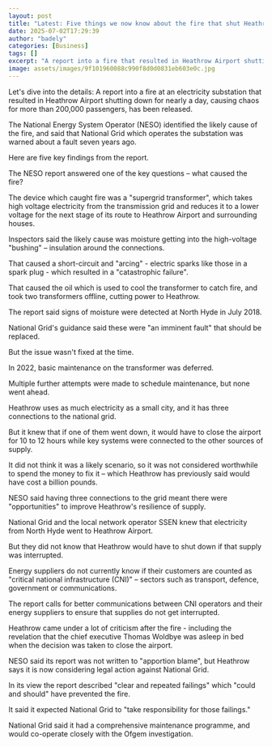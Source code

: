 ```yaml
---
layout: post
title: "Latest: Five things we now know about the fire that shut Heathrow down"
date: 2025-07-02T17:29:39
author: "badely"
categories: [Business]
tags: []
excerpt: "A report into a fire that resulted in Heathrow Airport shutting down for nearly a day has been released - what are the key findings?"
image: assets/images/9f101960088c990f8d0d0831eb603e0c.jpg
---
```


Let's dive into the details: A report into a fire at an electricity substation that resulted in Heathrow Airport shutting down for nearly a day, causing chaos for more than 200,000 passengers, has been released.

The National Energy System Operator (NESO) identified the likely cause of the fire, and said that National Grid which operates the substation was warned about a fault seven years ago. 

Here are five key findings from the report.

The NESO report answered one of the key questions – what caused the fire?

The device which caught fire was a "supergrid transformer", which takes high voltage electricity from the transmission grid and reduces it to a lower voltage for the next stage of its route to Heathrow Airport and surrounding houses.

Inspectors said the likely cause was moisture getting into the high-voltage "bushing" – insulation around the connections.

That caused a short-circuit and "arcing" - electric sparks like those in a spark plug - which resulted in a "catastrophic failure".

That caused the oil which is used to cool the transformer to catch fire, and took two transformers offline, cutting power to Heathrow.

The report said signs of moisture were detected at North Hyde in July 2018. 

National Grid's guidance said these were "an imminent fault" that should be replaced. 

But the issue wasn't fixed at the time.

In 2022, basic maintenance on the transformer was deferred. 

Multiple further attempts were made to schedule maintenance, but none went ahead.

Heathrow uses as much electricity as a small city, and it has three connections to the national grid. 

But it knew that if one of them went down, it would have to close the airport for 10 to 12 hours while key systems were connected to the other sources of supply.

It did not think it was a likely scenario, so it was not considered worthwhile to spend the money to fix it – which Heathrow has previously said would have cost a billion pounds. 

NESO said having three connections to the grid meant there were "opportunities" to improve Heathrow's resilience of supply. 

National Grid and the local network operator SSEN knew that electricity from North Hyde went to Heathrow Airport. 

But they did not know that Heathrow would have to shut down if that supply was interrupted.  

Energy suppliers do not currently know if their customers are counted as "critical national infrastructure (CNI)" – sectors such as transport, defence, government or communications. 

The report calls for better communications between CNI operators and their energy suppliers to ensure that supplies do not get interrupted.

Heathrow came under a lot of criticism after the fire - including the revelation that the chief executive Thomas Woldbye was asleep in bed when the decision was taken to close the airport. 

NESO said its report was not written to "apportion blame", but Heathrow says it is now considering legal action against National Grid. 

In its view the report described "clear and repeated failings" which "could and should" have prevented the fire. 

It said it expected National Grid to "take responsibility for those failings." 

National Grid said it had a comprehensive maintenance programme, and would co-operate closely with the Ofgem investigation.

